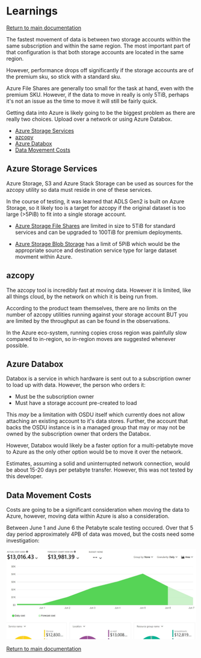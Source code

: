 # Learnings

[Return to main documentation](../README.md)

The fastest movement of data is between two storage accounts within the same subscription and within the same region. The most important part of that configuration is that both storage accounts are located in the same region. 

However, performance drops off significantly if the storage accounts are of the premium sku, so stick with a standard sku.

Azure File Shares are generally too small for the task at hand, even with the premium SKU. However, if the data to move in really is only 5TiB, perhaps it's not an issue as the time to move it will still be fairly quick. 

Getting data into Azure is likely going to be the biggest problem as there are really two choices. Upload over a network or using Azure Databox. 

- [Azure Storage Services](#azure-storage-services)
- [azcopy](#azcopy)
- [Azure Databox](#azure-databox)
- [Data Movement Costs](#data-movement-costs)


## Azure Storage Services

Azure Storage, S3 and Azure Stack Storage can be used as sources for the azcopy utility so data must reside in one of these services. 

In the course of testing, it was learned that ADLS Gen2 is built on Azure Storage, so it likely too is a target for azcopy if the original dataset is too large (>5PiB) to fit into a single storage account.

- [Azure Storage File Shares](https://docs.microsoft.com/en-us/azure/storage/files/storage-files-scale-targets) are limited in size to 5TiB for standard services and can be upgraded to 100TiB for premium deployments. 

- [Azure Storage Blob Storage](https://docs.microsoft.com/en-us/azure/storage/common/scalability-targets-standard-account) has a limit of 5PiB which would be the appropriate source and destination service type for large dataset movment within Azure. 

## azcopy

The azcopy tool is incredibly fast at moving data. However it is limited, like all things cloud, by the network on which it is being run from. 

According to the product team themselves, there are no limits on the number of azcopy utilities running against your storage account BUT you are limited by the throughput as can be found in the observations. 

In the Azure eco-system, running copies cross region was painfully slow compared to in-region, so in-region moves are suggested whenever possible. 

## Azure Databox

Databox is a service in which hardware is sent out to a subscription owner to load up with data. However, the person who orders it:

- Must be the subscription owner
- Must have a storage account pre-created to load 

This *may* be a limitation with OSDU itself which currently does not allow attaching an existing account to it's data stores. Further, the account that backs the OSDU instance is in a managed group that may or may not be owned by the subscription owner that orders the Databox. 

However, Databox would likely be a faster option for a multi-petabyte move to Azure as the only other option would be to move it over the network. 

Estimates, assuming a solid and uninterrupted network connection, would be about 15-20 days per petabyte transfer. However, this was not tested by this developer.  

## Data Movement Costs

Costs are going to be a significant consideration when moving the data to Azure, however, moving data within Azure is also a consideration.

Between June 1 and June 6 the Petabyte scale testing occured. Over that 5 day period approximately 4PB of data was moved, but the costs need some investigation:

![costs](./images/pbmovecosts.jpg)


[Return to main documentation](../README.md)
